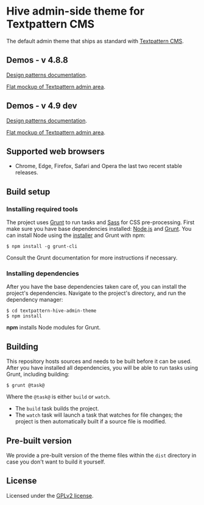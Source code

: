 # Hive admin-side theme for Textpattern CMS

The default admin theme that ships as standard with [Textpattern CMS](https://textpattern.com/).

## Demos - v 4.8.8

[Design patterns documentation](http://design-patterns.textpattern.com/stable/docs/).

[Flat mockup of Textpattern admin area](http://design-patterns.textpattern.com/stable/mockups/).

## Demos - v 4.9 dev

[Design patterns documentation](http://design-patterns.textpattern.com/dev/docs/).

[Flat mockup of Textpattern admin area](http://design-patterns.textpattern.com/dev/mockups/).

## Supported web browsers

* Chrome, Edge, Firefox, Safari and Opera the last two recent stable releases.

## Build setup

### Installing required tools

The project uses [Grunt](https://gruntjs.com/) to run tasks and [Sass](https://sass-lang.com/) for CSS pre-processing. First make sure you have base dependencies installed: [Node.js](https://nodejs.org/) and [Grunt](https://gruntjs.com/). You can install Node using the [installer](https://nodejs.org/) and Grunt with npm:

```ShellSession
$ npm install -g grunt-cli
```

Consult the Grunt documentation for more instructions if necessary.

### Installing dependencies

After you have the base dependencies taken care of, you can install the project's dependencies. Navigate to the project's directory, and run the dependency manager:

```ShellSession
$ cd textpattern-hive-admin-theme
$ npm install
```

**npm** installs Node modules for Grunt.

## Building

This repository hosts sources and needs to be built before it can be used. After you have installed all dependencies, you will be able to run tasks using Grunt, including building:

```ShellSession
$ grunt @task@
```

Where the `@task@` is either `build` or `watch`.

* The `build` task builds the project.
* The `watch` task will launch a task that watches for file changes; the project is then automatically built if a source file is modified.

## Pre-built version

We provide a pre-built version of the theme files within the `dist` directory in case you don't want to build it yourself.

## License

Licensed under the [GPLv2 license](https://github.com/philwareham/textpattern-hive-admin-theme/blob/main/LICENSE).
